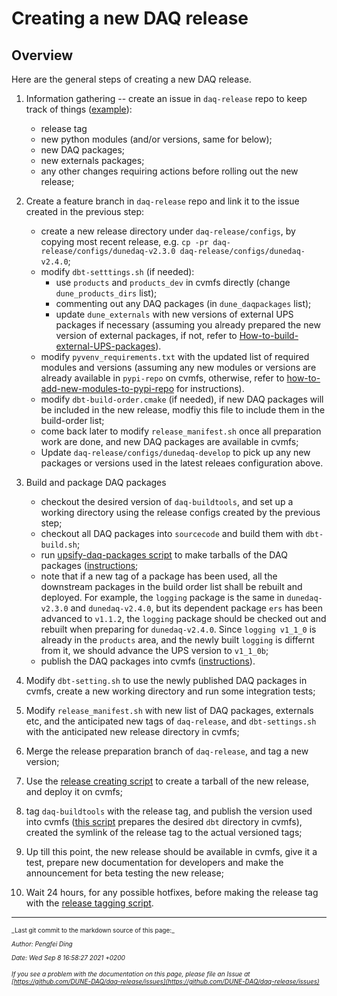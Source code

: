# Creating a new DAQ release

## Overview

Here are the general steps of creating a new DAQ release.



1. Information gathering -- create an issue in `daq-release` repo to keep track of things ([example](https://github.com/DUNE-DAQ/daq-release/issues/31)):
    * release tag 
    * new python modules (and/or versions, same for below);
    * new DAQ packages;
    * new externals packages;
    * any other changes requiring actions before rolling out the new release;


2. Create a feature branch in `daq-release` repo and link it to the issue created in the previous step:
    * create a new release directory under `daq-release/configs`, by copying most recent release, e.g. `cp -pr daq-release/configs/dunedaq-v2.3.0 daq-release/configs/dunedaq-v2.4.0`;
    * modify `dbt-setttings.sh` (if needed):
        * use `products` and `products_dev` in cvmfs directly (change `dune_products_dirs` list);
        * commenting out any DAQ packages (in `dune_daqpackages` list);
        * update `dune_externals` with new versions of external UPS packages if necessary (assuming you already prepared the new version of external packages, if not, refer to [How-to-build-external-UPS-packages](make_ups_products.md)).
    * modify `pyvenv_requirements.txt` with the updated list of required modules and versions (assuming any new modules or versions are already available in `pypi-repo` on cvmfs, otherwise, refer to [how-to-add-new-modules-to-pypi-repo](add_modules_to_pypi_repo.md) for instructions).
    * modify `dbt-build-order.cmake` (if needed), if new DAQ packages will be included in the new release, modfiy this file to include them in the build-order list;
    * come back later to modify `release_manifest.sh` once all preparation work are done, and new DAQ packages are available in cvmfs;
    * Update `daq-release/configs/dunedaq-develop` to pick up any new packages or versions used in the latest releaes configuration above.


3. Build and package DAQ packages
    * checkout the desired version of `daq-buildtools`, and set up a working directory using the release configs created by the previous step;
    * checkout all DAQ packages into `sourcecode` and build them with `dbt-build.sh`;
    * run [upsify-daq-packages script](https://github.com/DUNE-DAQ/daq-release/blob/develop/scripts/upsify-daq-pkgs.py) to make tarballs of the DAQ packages ([instructions](upsify_daq_packages.md);
    * note that if a new tag of a package has been used, all the downstream packages in the build order list shall be rebuilt and deployed. For example, the `logging` package is the same in `dunedaq-v2.3.0` and `dunedaq-v2.4.0`, but its dependent package `ers` has been advanced to `v1.1.2`, the `logging` package should be checked out and rebuilt when preparing for `dunedaq-v2.4.0`. Since `logging v1_1_0` is already in the `products` area, and the newly built `logging` is differnt from it, we should advance the UPS version to `v1_1_0b`;
    * publish the DAQ packages into cvmfs ([instructions](publish_to_cvmfs.md)).


4. Modify `dbt-setting.sh` to use the newly published DAQ packages in cvmfs, create a new working directory and run some integration tests;


6. Modify `release_manifest.sh` with new list of DAQ packages, externals etc, and the anticipated new tags of `daq-release`, and `dbt-settings.sh` with the anticipated new release directory in cvmfs;


7. Merge the release preparation branch of `daq-release`, and tag a new version;


8. Use the [release creating script](https://github.com/DUNE-DAQ/daq-release/blob/develop/scripts/create-release-dir.sh) to create a tarball of the new release, and deploy it on cvmfs;


9. tag `daq-buildtools` with the release tag, and publish the version used into cvmfs ([this script](../scripts/create-cvmfs-dbt.sh) prepares the desired `dbt` directory in cvmfs), created the symlink of the release tag to the actual versioned tags;


10. Up till this point, the new release should be available in cvmfs, give it a test, prepare new documentation for developers and make the announcement for beta testing the new release;


11. Wait 24 hours, for any possible hotfixes, before making the release tag with the [release tagging script](https://github.com/DUNE-DAQ/daq-release/blob/develop/scripts/create-release-tag.sh).


-----

<font size="1">
_Last git commit to the markdown source of this page:_


_Author: Pengfei Ding_

_Date: Wed Sep 8 16:58:27 2021 +0200_

_If you see a problem with the documentation on this page, please file an Issue at [https://github.com/DUNE-DAQ/daq-release/issues](https://github.com/DUNE-DAQ/daq-release/issues)_
</font>
